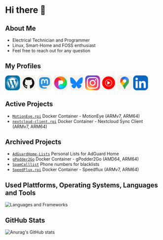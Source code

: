 # Hi there 👋

## About Me
 - Electrical Technician and Programmer
 - Linux, Smart-Home and FOSS enthusiast
 - Feel free to reach out for any question

## My Profiles
<div align="left">
  <a href="https://www.myHome.zone" target="blank"><img src="icons/wordpress.png" alt="My Wordpress Blog" height="48" width="48" /></a>
  <a href="https://github.com/dontobi" target="blank"><img src="icons/github-light.png" alt="My Profile on GitHub" height="48" width="48" /></a>
  <a rel="me" href="https://mastodon.social/@dontobi" target="blank"><img src="icons/mastodon-light.png" alt="My Profile on Mastodon" height="48" width="48" /></a>
  <a rel="me" href="https://pixelfed.de/dontobi" target="blank"><img src="icons/pixelfed-light.png" alt="My Profile on Pixelfed" height="48" width="48" /></a>
  <a href="https://bsky.app/profile/dontobi.bsky.social" target="blank"><img src="icons/bluesky-light.png" alt="My Profile on BlueSky" height="48" width="48" /></a>
  <a href="https://www.instagram.com/tobias.schug/" target="blank"><img src="icons/instagram.png" alt="My Profile on Instagram" height="48" width="48" /></a>
  <a href="https://music.youtube.com/@dontobi441" target="blank"><img src="icons/youtube-music-light.png" alt="My Profile on Youtube Music" height="48" width="48" /></a>
  <a href="https://www.google.com/maps/contrib/117682940928432908382/reviews" target="blank"><img src="icons/maps-light.png" alt="My Profile on Google Maps" height="48" width="48" /></a>
  <a href="https://www.linkedin.com/in/tobias-schug/" target="blank"><img src="icons/linkedin.png" alt="My Profile on LinkedIn" height="48" width="48" /></a>
</div>

## Active Projects
 - [`MotionEye.rpi`](https://github.com/dontobi/MotionEye.rpi) Docker Container - MotionEye (ARMv7, ARM64)
 - [`nextcloud-client.rpi`](https://github.com/dontobi/nextcloud-client.rpi) Docker Container - Nextcloud Sync Client (ARMv7, ARM64)

## Archived Projects
- [`AdGuardHome-Lists`](https://github.com/dontobi/AdGuardHome-Lists) Personal Lists for AdGuard Home
- [`gPodder2Go`](https://github.com/dontobi/gpodder2go) Docker Container - gPodder2Go (AMD64, ARM64)
- [`SpamCalllist`](https://github.com/dontobi/SpamCalllist) Phone numbers for blacklists
- [`SpeedFlux.rpi`](https://github.com/dontobi/SpeedFlux.rpi) Docker Container - Speedflux (ARMv7, ARM64)


## Used Plattforms, Operating Systems, Languages and Tools
![Languages and Frameworks](https://skills.syvixor.com/api/icons?i=android,bash,cloudflare,cpp,debian,docker,github,githubactions,grafana,homeassistant,javascript,linux,powershell,python,raspberrypi,visualstudiocode,vmware,yaml&perline=6)

## GitHub Stats
![Anurag's GitHub stats](https://github-readme-stats.vercel.app/api?username=dontobi&theme=github_dark&show_icons=true)